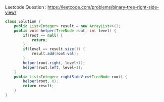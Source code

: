 Leetcode Question : https://leetcode.com/problems/binary-tree-right-side-view/
```java
class Solution {
    public List<Integer> result = new ArrayList<>();
    public void helper(TreeNode root, int level) {
        if(root == null) {
            return;
        }
        if(level == result.size()) {
            result.add(root.val);
        }
        helper(root.right, level+1);
        helper(root.left, level+1);
    }
    public List<Integer> rightSideView(TreeNode root) {
        helper(root, 0);
        return result;
    }
}
```

